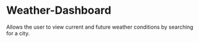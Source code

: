 # Weather-Dashboard
Allows the user to view current and future weather conditions by searching for a city.
